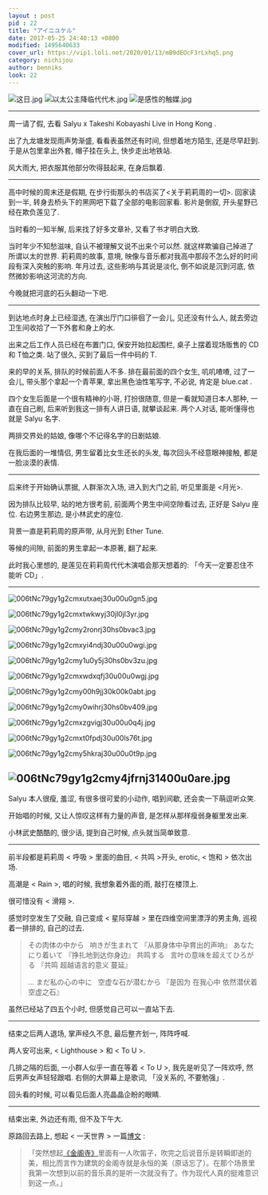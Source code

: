 ```yaml
---
layout : post
pid : 22
title: "アイニユケル"
date: 2017-05-25 24:40:13 +0800
modified: 1495640633
cover_url: https://vip1.loli.net/2020/01/13/mB9dEOcF3rLxhq5.png
category: nichijou
author: benniks
look: 22
---
```


![这日.jpg](https://vip1.loli.net/2020/01/13/u9SGygTjYt613vB.jpg)
![以太公主降临代代木.jpg](https://vip1.loli.net/2020/01/13/9wNtUZdVvG32A48.jpg)
![是感性的触媒.jpg](https://vip1.loli.net/2020/01/13/JTrxFDPlUwnob7t.jpg)

---

周一请了假, 去看 Salyu x Takeshi Kobayashi Live in Hong Kong .

出了九龙塘发现雨声势渐盛,  看看表虽然还有时间, 但想着地方陌生, 还是尽早赶到. 于是从包里拿出外套, 帽子挂在头上, 快步走出地铁站.

风大雨大, 把衣服其他部分吹得鼓起来, 在身后飘着. 

---

高中时候的周末还是假期, 在步行街那头的书店买了<关于莉莉周的一切>. 回家读到一半, 转身去桥头下的黑网吧下载了全部的电影回家看. 影片是倒叙, 开头星野已经在欺负莲见了. 

当时看的一知半解, 后来找了好多文章补, 又看了书才明白大致. 

当时年少不知愁滋味, 自认不被理解又说不出来个可以然. 就这样欺骗自己掉进了所谓以太的世界. 莉莉周的故事, 意境, 映像与音乐都对我高中那段不怎么好的时间段有深入突触的影响. 年月过去, 这些影响与其说是淡化, 倒不如说是沉到河底, 依然微妙影响这河流的方向.

今晚就把河底的石头翻动一下吧.

---

到达地点时身上已经湿透, 在演出厅门口徘徊了一会儿, 见还没有什么人, 就去旁边卫生间收拾了一下外套和身上的水. 

出来之后工作人员已经在布置门口, 保安开始拉起围栏, 桌子上摆着现场贩售的 CD 和 T恤之类. 站了很久, 买到了最后一件中码的 T.

来的早的关系, 排队的时候前面人不多. 排在最前面的四个女生, 叽叽喳喳, 过了一会儿, 带头那个拿起一个青苹果, 拿出黑色油性笔写字, 不必说, 肯定是 blue.cat .

四个女生后面是一个很有精神的小哥, 打扮很随意, 但是一看就知道日本人那种, 一直在自己刷, 后来听到我这一排有人讲日语, 就攀谈起来. 两个人对话, 能听懂得也就是 Salyu 名字.

两排交界处的姑娘, 像哪个不记得名字的日剧姑娘.

在我后面的一堆情侣, 男生留着比女生还长的头发, 每次回头不经意眼神接触, 都是一脸淡漠的表情.

---

后来终于开始确认票据, 人群渐次入场, 进入到大门之前, 听见里面是 <月光>.

因为排队比较早, 站的地方很考前, 前面两个男生中间空隙看过去, 正好是 Salyu 座位. 右边男生那边, 是小林武史的座位.

背景一直是莉莉周的原声带, 从月光到 Ether Tune.

等候的间隙, 前面的男生拿起一本原著, 翻了起来.

此时我心里想的, 是莲见在莉莉周代代木演唱会那天想着的: 「今天一定要忍住不能听 CD」.

---

![006tNc79gy1g2cmxutxaej30u00u0gn5.jpg](https://vip1.loli.net/2020/01/13/e9I3ON6TpbBnPyj.jpg)

![006tNc79gy1g2cmxtwkwyj30jl0jl3yr.jpg](https://vip1.loli.net/2020/01/13/ua6ZA4XrMN5JkFt.jpg)

![006tNc79gy1g2cmy2ronrj30hs0bvac3.jpg](https://vip1.loli.net/2020/01/13/cayQuwzRFE5U7Jb.jpg)

![006tNc79gy1g2cmxyi4ndj30u00u0wgi.jpg](https://vip1.loli.net/2020/01/13/Rg1BGq7jaE3T9rD.jpg)

![006tNc79gy1g2cmy1u0y5j30hs0bv3zu.jpg](https://vip1.loli.net/2020/01/13/wPsievZc3tW1Sna.jpg)

![006tNc79gy1g2cmxwdxqfj30u00u0wgj.jpg](https://vip1.loli.net/2020/01/13/lCXiz3as4Eqt2Uk.jpg)

![006tNc79gy1g2cmy00h9jj30k00k0abt.jpg](https://vip1.loli.net/2020/01/13/Pfir8Djou3XZR9J.jpg)

![006tNc79gy1g2cmy0wihrj30hs0bv409.jpg](https://vip1.loli.net/2020/01/13/iZnvGWPUh2MbNlH.jpg)

![006tNc79gy1g2cmxzgvigj30u00u0q4j.jpg](https://vip1.loli.net/2020/01/13/n1NM8cQARXbpKl5.jpg)

![006tNc79gy1g2cmxt0fpdj30u00ls76t.jpg](https://vip1.loli.net/2020/01/13/kQ9MJmTXPhwucZD.jpg)

![006tNc79gy1g2cmy5hkraj30u00u0t9p.jpg](https://vip1.loli.net/2020/01/13/O3JW2CdkGoagL7i.jpg)

![006tNc79gy1g2cmy4jfrnj31400u0are.jpg](https://vip1.loli.net/2020/01/13/leM39gtFdS1qnhm.jpg)
---

Salyu 本人很瘦, 羞涩, 有很多很可爱的小动作, 唱到间歇, 还会卖一下萌逗听众笑.

开始唱的时候, 又让人惊叹这样有力量的声音, 是怎样从那样瘦弱身躯里发出来.

小林武史酷酷的, 很少话, 提到自己时候, 点头就当简单致意.

---

前半段都是莉莉周 < 呼吸 > 里面的曲目, < 共鸣 >开头, erotic, < 饱和 > 依次出场.

高潮是 < Rain >, 唱的时候, 我想象着外面的雨, 敲打在楼顶上.

很可惜没有 < 滑翔 >.

感觉时空发生了交融, 自己变成 < 星际穿越 > 里在四维空间里漂浮的男主角, 巡视着一排排的, 自己的过去.

> その肉体の中から   响きが生まれて 『从那身体中孕育出的声响』
> あなたにり着いて 『挣扎地到达你身边』
> 共鸣する   言叶の意味を超えてひろがる 『共鸣 超越语言的意义 蔓延』
>
> ...
> まだ私の心の中に   空虚な石が潜むから 『是因为 在我心中 依然潜伏着空虚之石』

虽然已经站了四五个小时, 但感觉自己可以一直站下去.

---

结束之后两人退场, 掌声经久不息, 最后整齐划一, 阵阵呼喊.

两人安可出来, < Lighthouse > 和 < To U >.

几排之隔的后面, 一小群人似乎一直在等着 < To U >, 我先是听见了一阵欢呼, 然后男声女声轻轻跟唱. 右侧的大屏幕上是歌词, 「没关系的, 不要勉强」. 

回头看的时候, 可以看见后面人亮晶晶企盼的眼睛.

---

结束出来, 外边还有雨, 但不及下午大. 


原路回去路上, 想起 < 一天世界 > 一篇[博文](https://blog.yitianshijie.net/2016/11/16/killing-ephemeral-beauty-with-technology/) :


> 「突然想起[《金阁寺》](https://book.douban.com/subject/3391248/)里面有一人吹笛子，吹完之后说音乐是转瞬即逝的美，相比而言作为建筑的金阁寺就是永恒的美（原话忘了）。在那个场景里我第一次想到以前的音乐真的是听一次就没有了。作为现代人真的挺难意识到这一点。」



